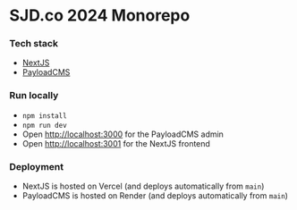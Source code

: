 # SJD.co 2024 Monorepo

### Tech stack

-   [NextJS](https://nextjs.org/)
-   [PayloadCMS](https://payloadcms.com/)

### Run locally

-   `npm install`
-   `npm run dev`
-   Open [http://localhost:3000](http://localhost:3000) for the PayloadCMS admin
-   Open [http://localhost:3001](http://localhost:3001) for the NextJS frontend

### Deployment

-   NextJS is hosted on Vercel (and deploys automatically from `main`)
-   PayloadCMS is hosted on Render (and deploys automatically from `main`)
